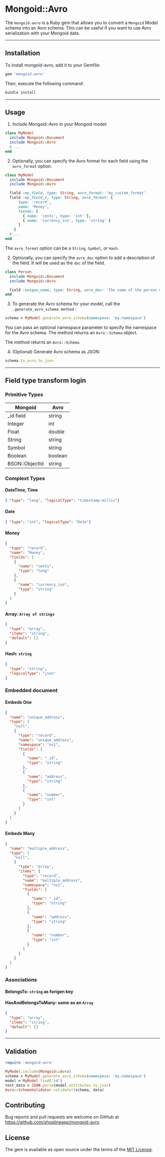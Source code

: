 # Mongoid::Avro

The `mongoid-avro` is a Ruby gem that allows you to convert a `Mongoid` Model schema into an Avro schema. This can be useful if you want to use Avro serialization with your Mongoid data.


---

## Installation

To install mongoid-avro, add it to your Gemfile:

```ruby
gem 'mongoid-avro'
```

Then, execute the following command:



```ruby
bundle install
```
---

## Usage

1. Include Mongoid::Avro in your Mongoid model:
```ruby
class MyModel
  include Mongoid::Document
  include Mongoid::Avro
  # ...
end
```
2. Optionally, you can specify the Avro format for each field using the `avro_format` option:

```ruby
class MyModel
  include Mongoid::Document
  include Mongoid::Avro

  field :my_field, type: String, avro_format: 'my_custom_format'
  field :my_field_2, type: String, avro_format: {
      type: 'record',
      name: 'Money',
      fields: [
        { name: 'cents', type: 'int' },
        { name: 'currency_iso', type: 'string' }
      ]
    }
  # ...
end
```
The `avro_format` option can be a `String`, `Symbol`, or `Hash`.

2. Optionally, you can specify the `avro_doc` option to add a description of the field. It will be used as the `doc` of the field.


```ruby
class Person
  include Mongoid::Document
  include Mongoid::Avro

  field :unique_name, type: String, avro_doc: 'The name of the person which is unique.'
end
```

3. To generate the Avro schema for your model, call the `.generate_avro_schema method` :


```ruby
schema = MyModel.generate_avro_schema(namespace: 'my.namespace')
```

You can pass an optional namespace parameter to specify the namespace for the Avro schema. The method returns an `Avro::Schema` object.


The method returns an `Avro::Schema`.

4. (Optional) Generate Avro schema as JSON:
```ruby
schema.to_avro.to_json
```

---
## Field type transform login
### Primitive Types

|Mongoid|Avro|
|-------|----|
|_id field|string|
|Integer|int|
|Float|double|
|String|string|
|Symbol|string|
|Boolean|boolean|
|BSON::ObjectId|string|

### Complext Types
#### DateTime, Time
```json
{ "type": "long", "logicalType": "timestamp-millis"}
```
#### Date
```json
{ "type": "int", "logicalType": "Date"}
```
#### Money
```json
{
  "type": "record",
  "name": "Money",
  "fields": [
    {
      "name": "cents",
      "type": "long"
    },
    {
      "name": "currency_iso",
      "type": "string"
    }
  ]
}
```
#### Array: `Array of strings`
```json
{
  "type": "array",
  "items": "string",
  "default": []
}
```
#### Hash: `string`
```json
{
  "type": "string",
  "logicalType": "json"
}
```

### Embedded document
#### Embeds One
```json
{
  "name": "unique_address",
  "type": [
    "null",
    {
      "type": "record",
      "name": "unique_address",
      "namespace": "ns1",
      "fields": [
        {
          "name": "_id",
          "type": "string"
        },
        {
          "name": "address",
          "type": "string"
        },
        {
          "name": "number",
          "type": "int"
        }
      ]
    }
  ]
}
```
#### Embeds Many
```json
{
  "name": "multiple_address",
  "type": [
    "null",
    {
      "type": "array",
      "items": {
        "type": "record",
        "name": "multiple_address",
        "namespace": "ns1",
        "fields": [
          {
            "name": "_id",
            "type": "string"
          },
          {
            "name": "address",
            "type": "string"
          },
          {
            "name": "number",
            "type": "int"
          }
        ]
      }
    }
  ]
}
```
### Associations
#### BelongsTo: `string` as forigen key
#### HasAndBelongsToMany: same as an `Array`
```json
{
  "type": "array",
  "items": "string",
  "default": []
}
```

---

## Validation

```ruby
require 'mongoid-avro'

MyModel.include(Mongoid::Avro)
schema = MyModel.generate_avro_schema(namespace: 'my.namespace')
model = MyModel.find('id')
test_data = JSON.parse(model.attributes.to_json)
Avro::SchemaValidator.validate!(schema, data)
```


## Contributing

Bug reports and pull requests are welcome on GitHub at https://github.com/shoplineapp/mongoid-avro.

## License

The gem is available as open source under the terms of the [MIT License](https://opensource.org/licenses/MIT).
